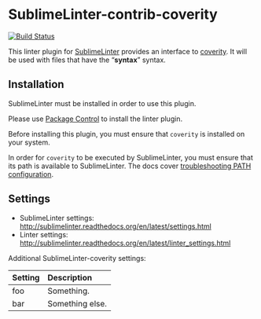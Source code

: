 SublimeLinter-contrib-coverity
==============================

[![Build Status](https://travis-ci.org/SublimeLinter/SublimeLinter-contrib-coverity.svg?branch=master)](https://travis-ci.org/SublimeLinter/SublimeLinter-contrib-coverity)

This linter plugin for [SublimeLinter](https://github.com/SublimeLinter/SublimeLinter) provides an interface to [coverity](https://scan.coverity.com/). It will be used with files that have the “__syntax__” syntax.

## Installation
SublimeLinter must be installed in order to use this plugin. 

Please use [Package Control](https://packagecontrol.io) to install the linter plugin.

Before installing this plugin, you must ensure that `coverity` is installed on your system.

In order for `coverity` to be executed by SublimeLinter, you must ensure that its path is available to SublimeLinter. The docs cover [troubleshooting PATH configuration](http://sublimelinter.readthedocs.io/en/latest/troubleshooting.html#finding-a-linter-executable).

## Settings
- SublimeLinter settings: http://sublimelinter.readthedocs.org/en/latest/settings.html
- Linter settings: http://sublimelinter.readthedocs.org/en/latest/linter_settings.html

Additional SublimeLinter-coverity settings:

|Setting|Description    |
|:------|:--------------|
|foo    |Something.     |
|bar    |Something else.|
